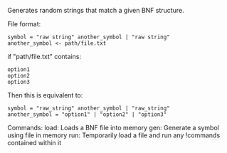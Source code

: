 Generates random strings that match a given BNF structure.

File format:

    symbol = "raw string" another_symbol | "raw string"
    another_symbol <- path/file.txt

if "path/file.txt" contains:

    option1
    option2
    option3

Then this is equivalent to:

    symbol = "raw_string" another_symbol | "raw_string"
    another_symbol = "option1" | "option2" | "option3"

Commands:
	load: Loads a BNF file into memory
	gen: Generate a symbol using file in memory
	run: Temporarily load a file and run any !commands contained within it
